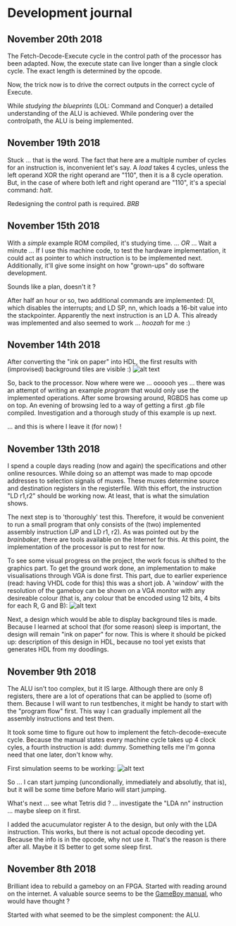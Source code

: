 # Development journal

## November 20th 2018
The Fetch-Decode-Execute cycle in the control path of the processor has been adapted. Now, the execute state can live longer than a single clock cycle. The exact length is determined by the opcode.

Now, the trick now is to drive the correct outputs in the correct cycle of Execute.


While _studying the blueprints_ (LOL: Command and Conquer) a detailed understanding of the ALU is achieved. While pondering over the controlpath, the ALU is being implemented.


## November 19th 2018
Stuck ... that is the word. The fact that here are a multiple number of cycles for an instruction is, inconvenient let's say. A _load_ takes 4 cycles, unless the left operand XOR the right operand are "110", then it is a 8 cycle operation. But, in the case of where both left and right operand are "110", it's a special command: _halt_.

Redesigning the control path is required. *BRB*

## November 15th 2018
With a _simple_ example ROM compiled, it's studying time. 
 ... *OR* ...
Wait a minute ...
If I use this machine code, to test the hardware implementation, it could act as pointer to which instruction is to be implemented next. Additionally, it'll give some insight on how "grown-ups" do software development. 

Sounds like a plan, doesn't it ?

After half an hour or so, two additional commands are implemented: DI, which disables the interrupts; and LD SP, nn, which loads a 16-bit value into the stackpointer. Apparently the next instruction is an LD A. This already was implemented and also seemed to work ... *hoozah* for me :)


## November 14th 2018
After converting the "ink on paper" into HDL, the first results with (improvised) background tiles are visible :)
![alt text](http://jo.jkl52.be/images/gameboy_journal/20181114_142044.jpg "First graphics result")

So, back to the processor. Now where were we ... oooooh yes ... there was an attempt of writing an example _program_ that would only use the implemented operations. After some browsing around, RGBDS has come up on top. An evening of browsing led to a way of getting a first .gb file compiled. Investigation and a thorough study of this example is up next.

... and this is where I leave it (for now) !



## November 13th 2018
I spend a couple days reading (now and again) the specifications and other online resources. While doing so an attempt was made to map opcode addresses to selection signals of muxes. These muxes determine source and destination registers in the registerfile. With this effort, the instruction "LD r1,r2" should be working now. At least, that is what the simulation shows.

The next step is to 'thoroughly' test this. Therefore, it would be convenient to run a small program that only consists of the (two) implemented assembly instruction (JP and LD r1, r2). As was pointed out by the _brainbaker_, there are tools available on the Internet for this. At this point, the implementation of the processor is put to rest for now.

To see some visual progress on the project, the work focus is shifted to the graphics part. To get the ground work done, an implementation to make visualisations through VGA is done first. This part, due to earlier experience (read: having VHDL code for this) this was a short job. A 'window' with the resolution of the gameboy can be shown on a VGA monitor with any desireable colour (that is, any colour that be encoded using 12 bits, 4 bits for each R, G and B):
![alt text](http://jo.jkl52.be/images/gameboy_journal/20181113_122558.jpg "First graphics result")

Next, a design which would be able to display background tiles is made. Because I learned at school that (for some reason) sleep is important, the design will remain "ink on paper" for now. This is where it should be picked up: description of this design in HDL, because no tool yet exists that generates HDL from my doodlings.


## November 9th 2018
The ALU isn't too complex, but it IS large. Although there are only 8 registers, there are a lot of operations that can be applied to (some of) them. Because I will want to run testbenches, it might be handy to start with the "program flow" first. This way I can gradually implement all the assembly instructions and test them.

It took some time to figure out how to implement the fetch-decode-execute cycle. Because the manual states every machine cycle takes up 4 clock cyles, a fourth instruction is add: dummy. Something tells me I'm gonna need that one later, don't know why.

First simulation seems to be working:
![alt text](http://jo.jkl52.be/images/gameboy_journal/20181109.png "First running simulation")

So ... I can start jumping (uncondionally, immediately and absolutly, that is), but it will be some time before Mario will start jumping.

What's next ... see what Tetris did ? ... investigate the "LDA nn" instruction ... maybe sleep on it first.

I added the acucumulator register A to the design, but only with the LDA instruction. This works, but there is not actual opcode decoding yet. Because the info is in the opcode, why not use it. That's the reason is there after all. Maybe it IS better to get some sleep first.


## November 8th 2018
Brilliant idea to rebuild a gameboy on an FPGA. Started with reading around on the internet. A valuable source seems to be the [GameBoy manual](http://marc.rawer.de/Gameboy/Docs/GBCPUman.pdf), who would have thought ?

Started with what seemed to be the simplest component: the ALU.